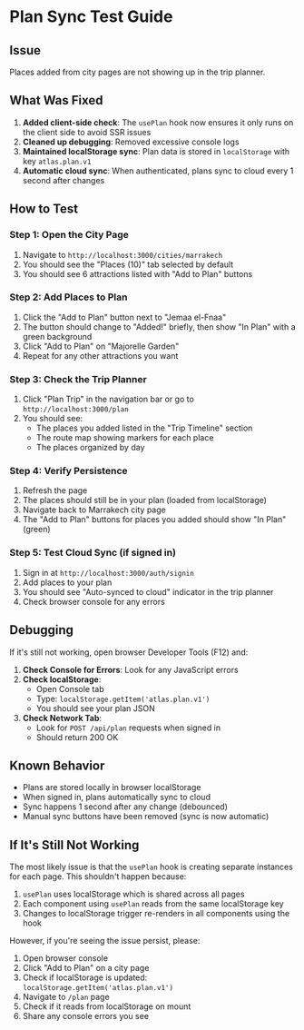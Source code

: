 # Plan Sync Test Guide

## Issue
Places added from city pages are not showing up in the trip planner.

## What Was Fixed
1. **Added client-side check**: The `usePlan` hook now ensures it only runs on the client side to avoid SSR issues
2. **Cleaned up debugging**: Removed excessive console logs
3. **Maintained localStorage sync**: Plan data is stored in `localStorage` with key `atlas.plan.v1`
4. **Automatic cloud sync**: When authenticated, plans sync to cloud every 1 second after changes

## How to Test

### Step 1: Open the City Page
1. Navigate to `http://localhost:3000/cities/marrakech`
2. You should see the "Places (10)" tab selected by default
3. You should see 6 attractions listed with "Add to Plan" buttons

### Step 2: Add Places to Plan
1. Click the "Add to Plan" button next to "Jemaa el-Fnaa"
2. The button should change to "Added!" briefly, then show "In Plan" with a green background
3. Click "Add to Plan" on "Majorelle Garden"
4. Repeat for any other attractions you want

### Step 3: Check the Trip Planner
1. Click "Plan Trip" in the navigation bar or go to `http://localhost:3000/plan`
2. You should see:
   - The places you added listed in the "Trip Timeline" section
   - The route map showing markers for each place
   - The places organized by day

### Step 4: Verify Persistence
1. Refresh the page
2. The places should still be in your plan (loaded from localStorage)
3. Navigate back to Marrakech city page
4. The "Add to Plan" buttons for places you added should show "In Plan" (green)

### Step 5: Test Cloud Sync (if signed in)
1. Sign in at `http://localhost:3000/auth/signin`
2. Add places to your plan
3. You should see "Auto-synced to cloud" indicator in the trip planner
4. Check browser console for any errors

## Debugging

If it's still not working, open browser Developer Tools (F12) and:

1. **Check Console for Errors**: Look for any JavaScript errors
2. **Check localStorage**: 
   - Open Console tab
   - Type: `localStorage.getItem('atlas.plan.v1')`
   - You should see your plan JSON
3. **Check Network Tab**: 
   - Look for `POST /api/plan` requests when signed in
   - Should return 200 OK

## Known Behavior
- Plans are stored locally in browser localStorage
- When signed in, plans automatically sync to cloud
- Sync happens 1 second after any change (debounced)
- Manual sync buttons have been removed (sync is now automatic)

## If It's Still Not Working

The most likely issue is that the `usePlan` hook is creating separate instances for each page. This shouldn't happen because:
1. `usePlan` uses localStorage which is shared across all pages
2. Each component using `usePlan` reads from the same localStorage key
3. Changes to localStorage trigger re-renders in all components using the hook

However, if you're seeing the issue persist, please:
1. Open browser console
2. Click "Add to Plan" on a city page
3. Check if localStorage is updated: `localStorage.getItem('atlas.plan.v1')`
4. Navigate to `/plan` page
5. Check if it reads from localStorage on mount
6. Share any console errors you see


